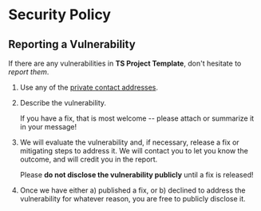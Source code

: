 # Security Policy

## Reporting a Vulnerability

If there are any vulnerabilities in **TS Project Template**, don't hesitate to _report them_.

1. Use any of the [private contact addresses](https://github.com/jonitoh/ts-project-template#support).
2. Describe the vulnerability.

    If you have a fix, that is most welcome -- please attach or summarize it in your message!

3. We will evaluate the vulnerability and, if necessary, release a fix or mitigating steps to address it. We will contact you to let you know the outcome, and will credit you in the report.

    Please **do not disclose the vulnerability publicly** until a fix is released!

4. Once we have either a) published a fix, or b) declined to address the vulnerability for whatever reason, you are free to publicly disclose it.
